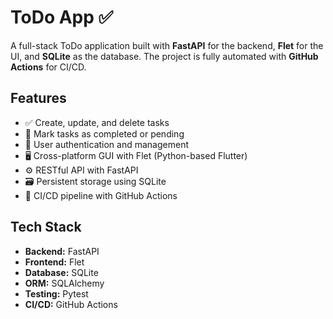 # ToDo App ✅

A full-stack ToDo application built with **FastAPI** for the backend, **Flet** for the UI, and **SQLite** as the database. The project is fully automated with **GitHub Actions** for CI/CD.

## Features

- ✅ Create, update, and delete tasks
- 📅 Mark tasks as completed or pending
- 🧑 User authentication and management
- 🖥️ Cross-platform GUI with Flet (Python-based Flutter)
- ⚙️ RESTful API with FastAPI
- 🗃️ Persistent storage using SQLite
- 🔄 CI/CD pipeline with GitHub Actions

## Tech Stack

- **Backend:** FastAPI
- **Frontend:** Flet
- **Database:** SQLite
- **ORM:** SQLAlchemy
- **Testing:** Pytest
- **CI/CD:** GitHub Actions

